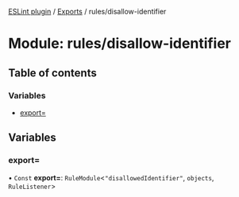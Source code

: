 [ESLint plugin](../index.md) / [Exports](../modules.md) / rules/disallow-identifier

# Module: rules/disallow-identifier

## Table of contents

### Variables

- [export&#x3D;](rules_disallow_identifier.md#export&#x3D;)

## Variables

### export&#x3D;

• `Const` **export=**: `RuleModule`<``"disallowedIdentifier"``, `objects`, `RuleListener`\>
